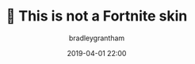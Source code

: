 ---
title: ":brain: This is not a Fortnite skin"
layout: post
date: 2019-04-01 22:00
tag: jekyll
image: assets/images/bg.png
headerImage: true
projects: true
hidden: true # don't count this post in blog pagination
description: "A GAN that tries to create new Fortnite skins"
category: project
author: bradleygrantham
externalLink: https://github.com/BradleyGrantham/thisisnotafortniteskin
---